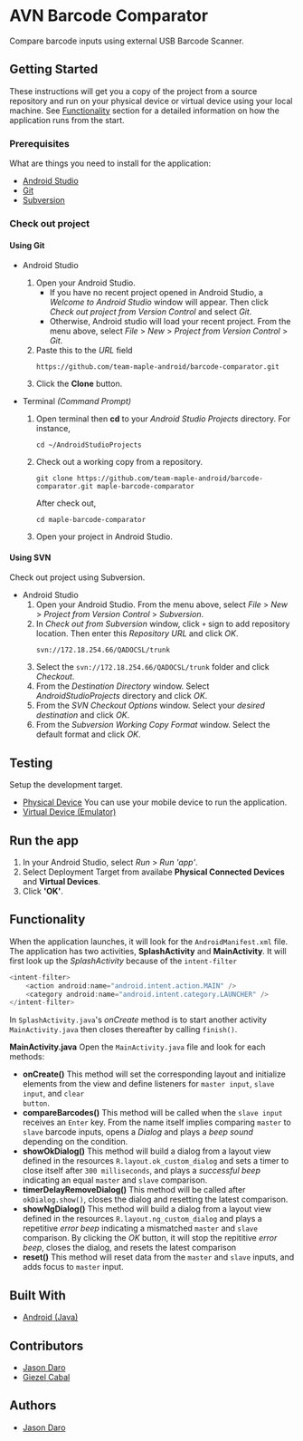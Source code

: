 # AVN Barcode Comparator
Compare barcode inputs using external USB Barcode Scanner.

## Getting Started

These instructions will get you a copy of the project from a source repository and run on your physical device or virtual device using your local machine. See [Functionality](#functionality) section for a detailed information on how the application runs from the start.

### Prerequisites

What are things you need to install for the application:

* [Android Studio](https://developer.android.com/studio)
* [Git](https://git-scm.com/downloads)
* [Subversion](https://subversion.apache.org/download.cgi?update=201708081800)

### Check out project

#### Using Git
* Android Studio
    1. Open your Android Studio.
        * If you have no recent project opened in Android Studio, a *Welcome to Android Studio* window will appear. Then click *Check out project from Version Control* and select *Git*.
        * Otherwise, Android studio will load your recent project. From the menu above, select *File* > *New* > *Project from Version Control* > *Git*.
    2. Paste this to the *URL* field
        ```
        https://github.com/team-maple-android/barcode-comparator.git
        ```        
    3. Click the **Clone** button.


* Terminal *(Command Prompt)*
    1. Open terminal then __cd__ to your *Android Studio Projects* directory. For instance,
        
        ```
        cd ~/AndroidStudioProjects
        ```

    2. Check out a working copy from a repository.
        ```
        git clone https://github.com/team-maple-android/barcode-comparator.git maple-barcode-comparator
        ```
        After check out,
        ```
        cd maple-barcode-comparator
        ```
    3. Open your project in Android Studio.

#### Using SVN
Check out project using Subversion.
* Android Studio
    1. Open your Android Studio. From the menu above, select *File* > *New* > *Project from Version Control* > *Subversion*.
    2. In *Check out from Subversion* window, click <code>+</code> sign to add repository location. Then enter this *Repository URL* and click *OK*.
        ```
        svn://172.18.254.66/QADOCSL/trunk
        ```
    3. Select the <code>svn://172.18.254.66/QADOCSL/trunk</code> folder and click *Checkout*.
    4. From the *Destination Directory* window. Select *AndroidStudioProjects* directory and click *OK*.
    5. From the *SVN Checkout Options* window. Select your *desired destination* and click *OK*.
    6. From the *Subversion Working Copy Format* window. Select the default format and click *OK*.    

## Testing
Setup the development target.
* [Physical Device](https://developer.android.com/studio/run/device)
    You can use your mobile device to run the application.
* [Virtual Device (Emulator)](https://developer.android.com/studio/run/emulator)


## Run the app
1. In your Android Studio, select *Run* > *Run 'app'*.
2. Select Deployment Target from availabe **Physical Connected Devices** and **Virtual Devices**.
3. Click **'OK'**.

## Functionality
When the application launches, it will look for the <code>AndroidManifest.xml</code> file.
The application has two activities, **SplashActivity** and **MainActivity**. It will first look up the *SplashActivity* because of the <code>intent-filter</code> 
``` java
<intent-filter>
    <action android:name="android.intent.action.MAIN" />
    <category android:name="android.intent.category.LAUNCHER" />
</intent-filter>
```
In <code>SplashActivity.java</code>'s *onCreate* method is to start another activity <code>MainActivity.java</code> then closes thereafter by calling <code>finish()</code>.

**MainActivity.java**
Open the <code>MainActivity.java</code> file and look for each methods:
* **onCreate()**
    This method will set the corresponding layout and initialize elements from the view and define listeners for <code>master input</code>, <code>slave input</code>, and <code>clear button</code>.
* **compareBarcodes()**
    This method will be called when the <code>slave input</code> receives an <code>Enter</code> key. From the name itself implies comparing <code>master</code> to <code>slave</code> barcode inputs, opens a *Dialog* and plays a *beep sound* depending on the condition.
* **showOkDialog()**
    This method will build a dialog from a layout view defined in the resources <code>R.layout.ok_custom_dialog</code> and sets a timer to close itself after <code>300 milliseconds</code>, and plays a *successful beep* indicating an equal <code>master</code> and <code>slave</code> comparison.
* **timerDelayRemoveDialog()**
    This method will be called after <code>okDialog.show()</code>, closes the dialog and resetting the latest comparison.
* **showNgDialog()**
    This method will build a dialog from a layout view defined in the resources <code>R.layout.ng_custom_dialog</code> and plays a repetitive *error beep* indicating a mismatched <code>master</code> and <code>slave</code> comparison. By clicking the *OK* button, it will stop the repititive *error beep*, closes the dialog, and resets the latest comparison
* **reset()**
    This method will reset data from the <code>master</code> and <code>slave</code> inputs, and adds focus to <code>master</code> input.

## Built With

* [Android (Java)](https://developer.android.com/)

## Contributors
* [Jason Daro](mailto:j.daro@maple.muramoto.com)
* [Giezel Cabal](mailto:g.cabal@maple.muramoto.com)

## Authors
* [Jason Daro](mailto:j.daro@maple.muramoto.com)
